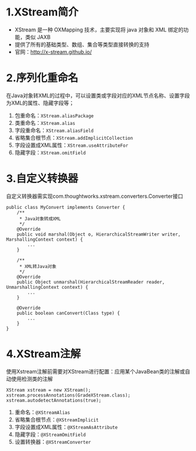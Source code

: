 # 1.XStream简介
- XStream 是一种 OXMapping 技术，主要实现将 java 对象和 XML 绑定的功能，类似 JAXB
- 提供了所有的基础类型、数组、集合等类型直接转换的支持
- 官网：http://x-stream.github.io/

# 2.序列化重命名
在Java对象转XML的过程中，可以设置类或字段对应的XML节点名称、设置字段为XML的属性、隐藏字段等；
1. 包重命名：`XStream.aliasPackage`
2. 类重命名：`XStream.alias`
3. 字段重命名：`XStream.aliasField`
4. 省略集合根节点：`XStream.addImplicitCollection`
5. 字段设置成XML属性：`XStream.useAttributeFor`
6. 隐藏字段：`XStream.omitField`

# 3.自定义转换器
自定义转换器需实现com.thoughtworks.xstream.converters.Converter接口
```
public class MyConvert implements Converter {
    /**
     * Java对象转成XML
     */
    @Override
    public void marshal(Object o, HierarchicalStreamWriter writer, MarshallingContext context) {
        ...
    }

    /**
     * XML转Java对象
     */
    @Override
    public Object unmarshal(HierarchicalStreamReader reader, UnmarshallingContext context) {
        ...
    }

    @Override
    public boolean canConvert(Class type) {
        ...
    }
}
```

# 4.XStream注解
使用Xstream注解前需要对XStream进行配置：应用某个JavaBean类的注解或自动使用检测类的注解
```
XStream xstream = new XStream();
xstream.processAnnotations(GradeXStream.class);
xstream.autodetectAnnotations(true);
```
1. 重命名：`@XStreamAlias`
2. 省略集合根节点：`@XStreamImplicit`
3. 字段设置成XML属性：`@XStreamAsAttribute`
4. 隐藏字段：`@XStreamOmitField`
5. 设置转换器：`@XStreamConverter`
